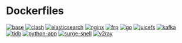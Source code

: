 # Dockerfiles

[![base](https://github.com/maguowei/dockerfiles/actions/workflows/base.yaml/badge.svg)](https://github.com/maguowei/dockerfiles/actions/workflows/base.yaml)
[![clash](https://github.com/maguowei/dockerfiles/actions/workflows/clash.yaml/badge.svg)](https://github.com/maguowei/dockerfiles/actions/workflows/clash.yaml)
[![elasticsearch](https://github.com/maguowei/dockerfiles/actions/workflows/elasticsearch.yaml/badge.svg)](https://github.com/maguowei/dockerfiles/actions/workflows/elasticsearch.yaml)
[![nginx](https://github.com/maguowei/dockerfiles/actions/workflows/nginx.yaml/badge.svg)](https://github.com/maguowei/dockerfiles/actions/workflows/nginx.yaml)
[![frp](https://github.com/maguowei/dockerfiles/actions/workflows/frp.yaml/badge.svg)](https://github.com/maguowei/dockerfiles/actions/workflows/frp.yaml)
[![go](https://github.com/maguowei/dockerfiles/actions/workflows/go.yaml/badge.svg)](https://github.com/maguowei/dockerfiles/actions/workflows/go.yaml)
[![juicefs](https://github.com/maguowei/dockerfiles/actions/workflows/juicefs.yaml/badge.svg)](https://github.com/maguowei/dockerfiles/actions/workflows/juicefs.yaml)
[![kafka](https://github.com/maguowei/dockerfiles/actions/workflows/kafka.yaml/badge.svg)](https://github.com/maguowei/dockerfiles/actions/workflows/kafka.yaml)
[![tidb](https://github.com/maguowei/dockerfiles/actions/workflows/tidb.yaml/badge.svg)](https://github.com/maguowei/dockerfiles/actions/workflows/tidb.yaml)
[![python-app](https://github.com/maguowei/dockerfiles/actions/workflows/python-app.yaml/badge.svg)](https://github.com/maguowei/dockerfiles/actions/workflows/python-app.yaml)
[![surge-snell](https://github.com/maguowei/dockerfiles/actions/workflows/surge-snell.yaml/badge.svg)](https://github.com/maguowei/dockerfiles/actions/workflows/surge-snell.yaml)
[![v2ray](https://github.com/maguowei/dockerfiles/actions/workflows/v2ray.yaml/badge.svg)](https://github.com/maguowei/dockerfiles/actions/workflows/v2ray.yaml)
